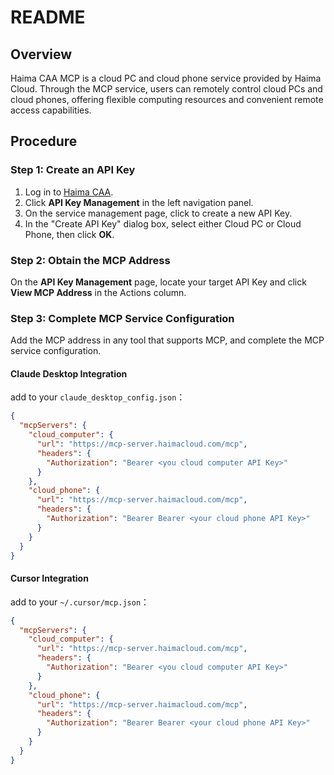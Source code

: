 # README

## Overview

Haima CAA MCP is a cloud PC and cloud phone service provided by Haima Cloud. Through the MCP service, users can remotely control cloud PCs and cloud phones, offering flexible computing resources and convenient remote access capabilities.

## Procedure

### Step 1: Create an API Key

1. Log in to [Haima CAA](https://caa.haimacloud.com/).
2. Click **API Key Management** in the left navigation panel.
3. On the service management page, click to create a new API Key.
4. In the "Create API Key" dialog box, select either Cloud PC or Cloud Phone, then click **OK**.

### Step 2: Obtain the MCP Address

On the **API Key Management** page, locate your target API Key and click **View MCP Address** in the Actions column.

### Step 3: Complete MCP Service Configuration

Add the MCP address in any tool that supports MCP, and complete the MCP service configuration.

#### Claude Desktop Integration

add to your `claude_desktop_config.json`：

```json
{
  "mcpServers": {
    "cloud_computer": {
      "url": "https://mcp-server.haimacloud.com/mcp",
      "headers": {
        "Authorization": "Bearer <you cloud computer API Key>"
      }
    },
    "cloud_phone": {
      "url": "https://mcp-server.haimacloud.com/mcp",
      "headers": {
        "Authorization": "Bearer Bearer <your cloud phone API Key>"
      }
    }
  }
}
```

#### Cursor Integration

add to your `~/.cursor/mcp.json`：

```json
{
  "mcpServers": {
    "cloud_computer": {
      "url": "https://mcp-server.haimacloud.com/mcp",
      "headers": {
        "Authorization": "Bearer <you cloud computer API Key>"
      }
    },
    "cloud_phone": {
      "url": "https://mcp-server.haimacloud.com/mcp",
      "headers": {
        "Authorization": "Bearer Bearer <your cloud phone API Key>"
      }
    }
  }
}
```
